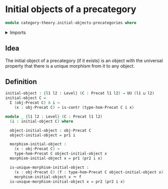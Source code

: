 # Initial objects of a precategory

```agda
module category-theory.initial-objects-precategories where
```

<details><summary>Imports</summary>

```agda
open import category-theory.precategories
open import foundation-core.identity-types
open import foundation.contractible-types
open import foundation.dependent-pair-types
open import foundation.universe-levels
```

</details>

## Idea

The initial object of a precategory (if it exists) is an object with the universal property that there is a unique morphism from it to any object.

## Definition

```agda
initial-object : {l1 l2 : Level} (C : Precat l1 l2) → UU (l1 ⊔ l2)
initial-object C =
  Σ (obj-Precat C) λ i →
    (x : obj-Precat C) → is-contr (type-hom-Precat C i x)

module _ {l1 l2 : Level} (C : Precat l1 l2)
  (i : initial-object C) where

  object-initial-object : obj-Precat C
  object-initial-object = pr1 i

  morphism-initial-object :
    (x : obj-Precat C) →
    type-hom-Precat C object-initial-object x
  morphism-initial-object x = pr1 (pr2 i x)

  is-unique-morphism-initial-object :
    (x : obj-Precat C) (f : type-hom-Precat C object-initial-object x) →
    morphism-initial-object x ＝ f
  is-unique-morphism-initial-object x = pr2 (pr2 i x)
```
